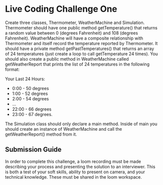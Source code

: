 # Live Coding Challenge One

Create three classes, Thermometer, WeatherMachine and Simulation.
Thermometer should have one public method getTemperature() that returns a random value between 0 (degrees Fahrenheit) and 108 (degrees Fahrenheit).
WeatherMachine will have a composite relationship with Thermometer and itself record the temperature reported by Thermometer. 
It should have a private method getPastTemperatures() that returns an array of 24 temperatures (just create a loop to call getTemperature 24 times).
You should also create a public method in WeatherMachine called getWeatherReport that prints the list of 24 temperatures in the following format:

Your Last 24 Hours:

- 0:00 - 50 degrees
- 1:00 - 52 degrees
- 2:00 - 54 degrees
- …
- 22:00 - 66 degrees
- 23:00 - 67 degrees.

The Simulation class should only declare a main method. Inside of main you should create an instance of WeatherMachine and call the getWeatherReport() method from it. 


## Submission Guide

In order to complete this challenge, a loom recording must be made describing your process and presenting the solution to an interviewer.
This is both a test of your soft skills, ability to present on camera, and your technical knowledge.
These must be shared in the loom workspace.
